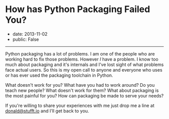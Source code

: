 # How has Python Packaging Failed You?

- date: 2013-11-02
- public: False

-------------------------------------------------------------------------------

Python packaging has a lot of problems. I am one of the people who are working
hard to fix those problems. However *I* have a problem. I know too much about
packaging and it's internals and I've lost sight of what problems face actual
users. So this is my open call to anyone and everyone who uses or has ever
used the packaging toolchain in Python.

What doesn't work for you? What have you had to work around? Do you teach new
people? What doesn't work for them? What about packaging is the most painful
for you? How can packaging be made to serve your needs?

If you're willing to share your experiences with me just drop me a line at
[donald@stufft.io](mailto:donald@stufft.io) and I'll get back to you.
